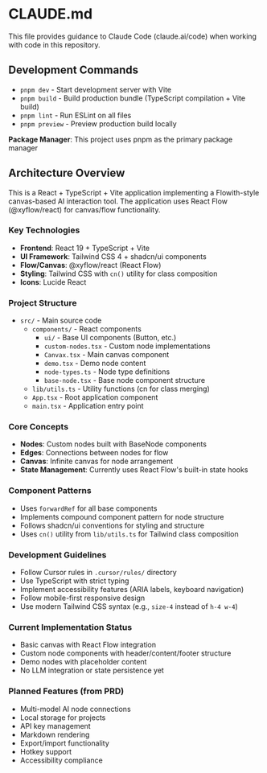 # CLAUDE.md

This file provides guidance to Claude Code (claude.ai/code) when working with code in this repository.

## Development Commands

- `pnpm dev` - Start development server with Vite
- `pnpm build` - Build production bundle (TypeScript compilation + Vite build)
- `pnpm lint` - Run ESLint on all files
- `pnpm preview` - Preview production build locally

**Package Manager**: This project uses pnpm as the primary package manager

## Architecture Overview

This is a React + TypeScript + Vite application implementing a Flowith-style canvas-based AI interaction tool. The application uses React Flow (@xyflow/react) for canvas/flow functionality.

### Key Technologies
- **Frontend**: React 19 + TypeScript + Vite
- **UI Framework**: Tailwind CSS 4 + shadcn/ui components
- **Flow/Canvas**: @xyflow/react (React Flow)
- **Styling**: Tailwind CSS with `cn()` utility for class composition
- **Icons**: Lucide React

### Project Structure
- `src/` - Main source code
  - `components/` - React components
    - `ui/` - Base UI components (Button, etc.)
    - `custom-nodes.tsx` - Custom node implementations
    - `Canvax.tsx` - Main canvas component
    - `demo.tsx` - Demo node content
    - `node-types.ts` - Node type definitions
    - `base-node.tsx` - Base node component structure
  - `lib/utils.ts` - Utility functions (cn for class merging)
  - `App.tsx` - Root application component
  - `main.tsx` - Application entry point

### Core Concepts
- **Nodes**: Custom nodes built with BaseNode components
- **Edges**: Connections between nodes for flow
- **Canvas**: Infinite canvas for node arrangement
- **State Management**: Currently uses React Flow's built-in state hooks

### Component Patterns
- Uses `forwardRef` for all base components
- Implements compound component pattern for node structure
- Follows shadcn/ui conventions for styling and structure
- Uses `cn()` utility from `lib/utils.ts` for Tailwind class composition

### Development Guidelines
- Follow Cursor rules in `.cursor/rules/` directory
- Use TypeScript with strict typing
- Implement accessibility features (ARIA labels, keyboard navigation)
- Follow mobile-first responsive design
- Use modern Tailwind CSS syntax (e.g., `size-4` instead of `h-4 w-4`)

### Current Implementation Status
- Basic canvas with React Flow integration
- Custom node components with header/content/footer structure
- Demo nodes with placeholder content
- No LLM integration or state persistence yet

### Planned Features (from PRD)
- Multi-model AI node connections
- Local storage for projects
- API key management
- Markdown rendering
- Export/import functionality
- Hotkey support
- Accessibility compliance